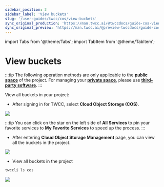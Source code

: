 ```yaml
---
sidebar_position: 2
sidebar_label: 'View buckets'
slug: '/user-guides/twcc/cos/view-buckets'
sync_original_production: 'https://man.twcc.ai/@twccdocs/guide-cos-view-bucket-zh' 
sync_original_preview: 'https://man.twcc.ai/@preview-twccdocs/guide-cos-view-bucket-zh'
---
```


import Tabs from '@theme/Tabs';
import TabItem from '@theme/TabItem';

# View buckets

:::tip
The following operation methods are only applicable to the [<ins>**public space**<i class="fa fa-question-circle fa-question-circle-for-service" aria-hidden="true"></i></ins>](https://man.twcc.ai/@preview-twccdocs/doc-cos-main-en/%2F%40TWSC%2Fcos-overview-en) of the project. For managing your [<ins>**private space**<i class="fa fa-question-circle fa-question-circle-for-service" aria-hidden="true"></i></ins>](https://man.twcc.ai/@preview-twccdocs/doc-cos-main-en/%2F%40TWSC%2Fcos-overview-en), please use [<ins>**third-party software**</ins>](https://man.twcc.ai/@preview-twccdocs/doc-cos-main-en/https%3A%2F%2Fman.twcc.ai%2F%40TWSC%2Fguide-cos-connect-info-en).
:::

View all buckets in your project:

<!-- 1 start -->

<Tabs>
  <TabItem value="TWCC Portal" label="TWCC Portal" default>
   

- After signing in for TWCC, select <b>Cloud Object Storage (COS)</b>.


![](https://cos.twcc.ai/SYS-MANUAL/uploads/upload_44509030fbb4885dfa5539fe745386ad.png)

:::tip
You can click on the star <i class="fa fa-star-o" aria-hidden="true"></i> on the left side of **All Services** to pin your favorite services to **My Favorite Services** to speed up the process.
:::

- After entering <b>Cloud Object Storage Management</b> page, you can view all the buckets in the project.

![](https://cos.twcc.ai/SYS-MANUAL/uploads/upload_f74c2852f3828639d7ba6f7381fd053a.png)



  </TabItem>
  <TabItem value="TWCC CLI" label="TWCC CLI">
    

- View all buckets in the project


```bash
twccli ls cos
```
![](https://cos.twcc.ai/SYS-MANUAL/uploads/upload_b1497483a1367bb6cae188b80298199b.png)


  </TabItem>
</Tabs>
